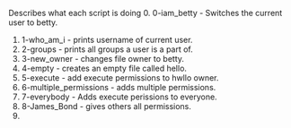 Describes what each script is doing
0. 0-iam_betty - Switches the current user to betty.
1. 1-who_am_i - prints username of current user. 
2. 2-groups - prints all groups a user is a part of. 
3. 3-new_owner - changes file owner to betty. 
4. 4-empty - creates an empty file called hello. 
5. 5-execute - add execute permissions to hwllo owner. 
6. 6-multiple_permissions - adds multiple permissions.
7. 7-everybody - Adds execute perissions to everyone. 
8. 8-James_Bond - gives others all permissions. 
9.  
